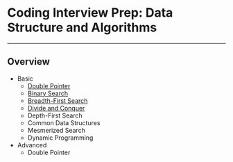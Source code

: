 # Coding Interview Prep: Data Structure and Algorithms

---

## Overview

* Basic
    * [Double Pointer](basic/02-two-pointers/README.md)
    * [Binary Search](basic/03-binary-search/README.md)
    * [Breadth-First Search](basic/04-bfs/README.md)
    * [Divide and Conquer](basic/05-divide-and-conquer/README.md)
    * Depth-First Search
    * Common Data Structures
    * Mesmerized Search
    * Dynamic Programming
* Advanced
    * Double Pointer